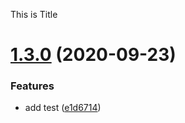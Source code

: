 <!-- @format -->

This is Title

# [1.3.0](https://github.com/TroyeXu/yl-fn/compare/v1.2.0...v1.3.0) (2020-09-23)

### Features

- add test ([e1d6714](https://github.com/TroyeXu/yl-fn/commit/e1d6714d3f90e2af1d5df95856b5e42ac844d1d2))
